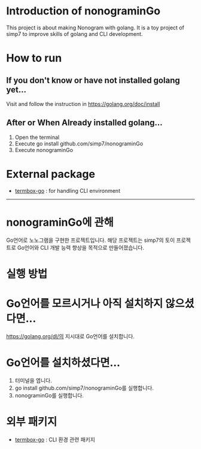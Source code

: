 # Introduction of nonograminGo
This project is about making Nonogram with golang.
It is a toy project of simp7 to improve skills of golang and CLI development.

# How to run

## If you don't know or have not installed golang yet...
Visit and follow the instruction in https://golang.org/doc/install

## After or When Already installed golang...
1. Open the terminal
2. Execute go install github.com/simp7/nonograminGo
3. Execute nonograminGo

# External package
- [termbox-go](https://github.com/nsf/termbox-go) : for handling CLI environment

---------------------------------------------------------------------------------------------------------------------

# nonograminGo에 관해
Go언어로 노노그램을 구현한 프로젝트입니다.
해당 프로젝트는 simp7의 토이 프로젝트로 Go언어와 CLI 개발 능력 향상을 목적으로 만들어졌습니다.

# 실행 방법
# Go언어를 모르시거나 아직 설치하지 않으셨다면...
https://golang.org/dl/의 지시대로 Go언어를 설치합니다.

# Go언어를 설치하셨다면...
1. 터미널을 엽니다.
2. go install github.com/simp7/nonograminGo를 실행합니다.
3. nonograminGo를 실행합니다.

# 외부 패키지
- [termbox-go](https://github.com/nsf/termbox-go) : CLI 환경 관련 패키지